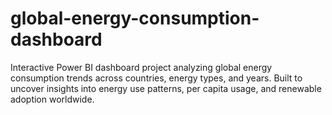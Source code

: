 # global-energy-consumption-dashboard
Interactive Power BI dashboard project analyzing global energy consumption trends across countries, energy types, and years. Built to uncover insights into energy use patterns, per capita usage, and renewable adoption worldwide.
